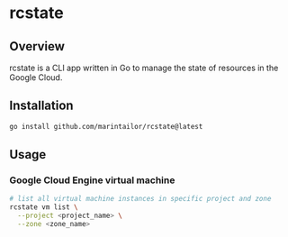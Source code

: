 # rcstate

## Overview

rcstate is a CLI app written in Go to manage the state of resources in the Google Cloud.

## Installation

```bash
go install github.com/marintailor/rcstate@latest
```

## Usage

### Google Cloud Engine virtual machine

```bash
# list all virtual machine instances in specific project and zone
rcstate vm list \
  --project <project_name> \
  --zone <zone_name>
```
